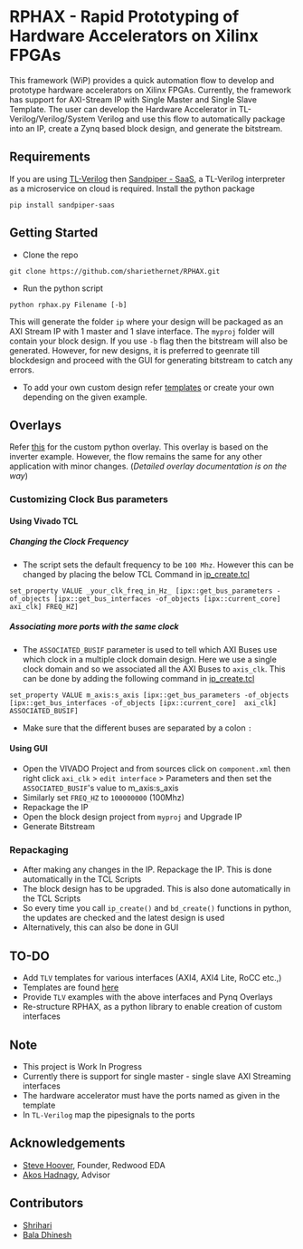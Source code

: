 # RPHAX - Rapid Prototyping of Hardware Accelerators on Xilinx FPGAs 

This framework (WiP) provides a quick automation flow to develop and prototype hardware accelerators on Xilinx FPGAs. Currently, the framework has support for AXI-Stream IP with Single Master and Single Slave Template. The user can develop the Hardware Accelerator in TL-Verilog/Verilog/System Verilog and use this flow to automatically package into an IP, create a Zynq based block design, and generate the bitstream.

## Requirements

If you are using [TL-Verilog](https://www.redwoodeda.com/tl-verilog) then [Sandpiper - SaaS](https://gitlab.com/rweda/sandpiper-saas), a TL-Verilog interpreter as a microservice on cloud is required. Install the python package

```pip install sandpiper-saas```

## Getting Started 

- Clone the repo 

```git clone https://github.com/shariethernet/RPHAX.git```

- Run the python script

```python rphax.py Filename [-b]```

This will generate the folder `ip` where your design will be packaged as an AXI Stream IP with 1 master and 1 slave interface. The `myproj` folder will contain your block design. If you use `-b` flag then the bitstream will also be generated. However, for new designs, it is preferred to geenrate till blockdesign and proceed with the GUI for generating bitstream to catch any errors. 

- To add your own custom design refer [templates](/templates) or create your own depending on the given example.

## Overlays

Refer [this](./inverter.ipynb) for the custom python overlay. This overlay is based on the inverter example. However, the flow remains the same for any other application with minor changes. (*Detailed overlay documentation is on the way*)

### Customizing Clock Bus parameters 

#### Using Vivado TCL 

##### Changing the Clock Frequency

- The script sets the default frequency to be `100 Mhz`. However this can be changed by placing the below TCL Command in [ip_create.tcl](src/ip_create.tcl)

 ```
set_property VALUE _your_clk_freq_in_Hz_ [ipx::get_bus_parameters -of_objects [ipx::get_bus_interfaces -of_objects [ipx::current_core]  axi_clk] FREQ_HZ]
```
##### Associating more ports with the same clock

- The `ASSOCIATED_BUSIF` parameter is used to tell which AXI Buses use which clock in a multiple clock domain design. Here we use a single clock domain and so we associated all the AXI Buses to `axis_clk`. This can be done by adding the following command in [ip_create.tcl](src/ip_create.tcl)

```
set_property VALUE m_axis:s_axis [ipx::get_bus_parameters -of_objects [ipx::get_bus_interfaces -of_objects [ipx::current_core]  axi_clk] ASSOCIATED_BUSIF]
```

- Make sure that the different buses are separated by a colon `:`

#### Using GUI

- Open the VIVADO Project and from sources click on `component.xml` then right click `axi_clk` > `edit interface` > Parameters and then set the `ASSOCIATED_BUSIF`'s value to m_axis:s_axis
- Similarly set `FREQ_HZ` to `100000000` (100Mhz) 
- Repackage the IP
- Open the block design project from `myproj` and Upgrade IP
- Generate Bitstream

### Repackaging

- After making any changes in the IP. Repackage the IP. This is done automatically in the TCL Scripts
- The block design has to be upgraded. This is also done automatically in the TCL Scripts
- So every time you call `ip_create()` and `bd_create()` functions in python, the updates are checked and the latest design is used
- Alternatively, this can also be done in GUI


## TO-DO

- Add `TLV` templates for various interfaces (AXI4, AXI4 Lite, RoCC etc.,)
- Templates are found [here](./templates)
- Provide `TLV` examples with the above interfaces and Pynq Overlays 
- Re-structure RPHAX, as a python library to enable creation of custom interfaces

## Note

- This project is Work In Progress
- Currently there is support for single master - single slave AXI Streaming interfaces 
- The hardware accelerator must have the ports named as given in the template
- In `TL-Verilog` map the pipesignals to the ports 

## Acknowledgements

- [Steve Hoover](https://github.com/stevehoover), Founder, Redwood EDA
- [Akos Hadnagy](https://github.com/ahadnagy), Advisor

## Contributors

- [Shrihari](https://www.linkedin.com/in/shariethernet/)
- [Bala Dhinesh](https://www.linkedin.com/in/bala-dhinesh/)